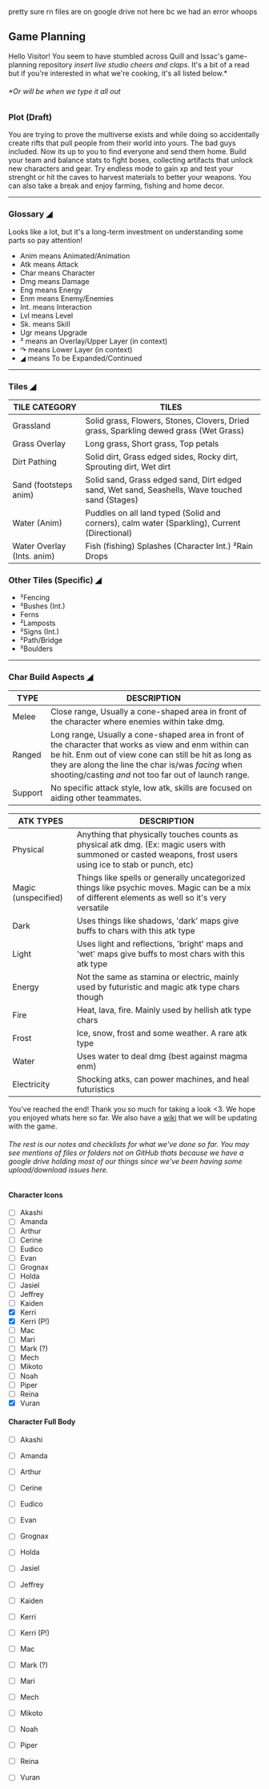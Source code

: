 pretty sure rn files are on google drive not here bc we had an error whoops

## Game Planning
Hello Visitor! You seem to have stumbled across Quill and Issac's game-planning repository _insert live studio cheers and claps_. It's a bit of a read but if you're interested in what we're cooking, it's all listed below.*
###### *Or will be when we type it all out

### Plot (Draft)
You are trying to prove the multiverse exists and while doing so accidentally create rifts that pull people from their world into yours. The bad guys included. Now its up to you to find everyone and send them home. Build your team and balance stats to fight boses, collecting artifacts that unlock new characters and gear. Try endless mode to gain xp and test your strenght or hit the caves to harvest materials to better your weapons. You can also take a break and enjoy farming, fishing and home decor.

---------


### Glossary ◢

Looks like a lot, but it's a long-term investment on understanding some parts so pay attention!

- Anim means Animated/Animation
- Atk means Attack
- Char means Character
- Dmg means Damage
- Eng means Energy
- Enm means Enemy/Enemies
- Int. means Interaction
- Lvl means Level
- Sk. means Skill
- Ugr means Upgrade
- ² means an Overlay/Upper Layer (in context)
- ↷ means Lower Layer (in context)
- ◢ means To be Expanded/Continued
-----------------------------
### Tiles ◢

TILE CATEGORY  | TILES
-------------- | -------------
Grassland      |  Solid grass, Flowers, Stones, Clovers, Dried grass, Sparkling dewed grass (Wet Grass)
Grass Overlay  |  Long grass, Short grass, Top petals
Dirt Pathing   | Solid dirt, Grass edged sides, Rocky dirt, Sprouting dirt, Wet dirt
Sand (footsteps anim) | Solid sand, Grass edged sand, Dirt edged sand, Wet sand, Seashells, Wave touched sand (Stages)
Water (Anim)   | Puddles on all land typed (Solid and corners), calm water (Sparkling), Current (Directional)
Water Overlay (Ints. anim) | Fish (fishing) Splashes (Character Int.) ²Rain Drops

### Other Tiles (Specific) ◢
- ²Fencing
- ²Bushes (Int.)
- Ferns
- ²Lamposts
- ²Signs (Int.)
- ²Path/Bridge
- ²Boulders
---------------------------
### Char Build Aspects ◢


TYPE | DESCRIPTION 
------- | -------
Melee | Close range, Usually a cone-shaped area in front of the character where enemies within take dmg.
Ranged | Long range, Usually a cone-shaped area in front of the character that works as view and enm within can be hit. Enm out of view cone can still be hit as long as they are along the line the char is/was _facing_ when shooting/casting _and_ not too far out of launch range.
Support | No specific attack style, low atk, skills are focused on aiding other teammates.

ATK TYPES | DESCRIPTION 
------- | -------
Physical | Anything that physically touches counts as physical atk dmg. (Ex: magic users with summoned or casted weapons, frost users using ice to stab or punch, etc)
Magic (unspecified) | Things like spells or generally uncategorized things like psychic moves. Magic can be a mix of different elements as well so it's very versatile
Dark | Uses things like shadows, 'dark' maps give buffs to chars with this atk type
Light | Uses light and reflections, 'bright' maps and 'wet' maps give buffs to most chars with this atk type
Energy | Not the same as stamina or electric, mainly used by futuristic and magic atk type chars though
Fire | Heat, lava, fire. Mainly used by hellish atk type chars
Frost | Ice, snow, frost and some weather. A rare atk type
Water | Uses water to deal dmg (best against magma enm)
Electricity | Shocking atks, can power machines, and heal futuristics

You've reached the end! Thank you so much for taking a look <3. We hope you enjoyed whats here so far. We also have a [wiki](https://github.com/Issactly/AU-Game/wiki) that we will be updating with the game.

###### The rest is our notes and checklists for what we've done so far. You may see mentions of files or folders not on GitHub thats because we have a google drive holding most of our things since we've been having some upload/download issues here.

#### Character Icons

- [ ] Akashi
- [ ] Amanda
- [ ] Arthur
- [ ] Cerine
- [ ] Eudico
- [ ] Evan
- [ ] Grognax
- [ ] Holda
- [ ] Jasiel
- [ ] Jeffrey
- [ ] Kaiden
- [X] Kerri
- [X] Kerri (P!)
- [ ] Mac
- [ ] Mari
- [ ] Mark (?)
- [ ] Mech
- [ ] Mikoto
- [ ] Noah
- [ ] Piper
- [ ] Reina
- [X] Vuran

#### Character Full Body

- [ ] Akashi
- [ ] Amanda
- [ ] Arthur
- [ ] Cerine
- [ ] Eudico
- [ ] Evan
- [ ] Grognax
- [ ] Holda
- [ ] Jasiel
- [ ] Jeffrey
- [ ] Kaiden
- [ ] Kerri
- [ ] Kerri (P!)
- [ ] Mac
- [ ] Mark (?)
- [ ] Mari
- [ ] Mech
- [ ] Mikoto
- [ ] Noah
- [ ] Piper
- [ ] Reina
- [ ] Vuran

